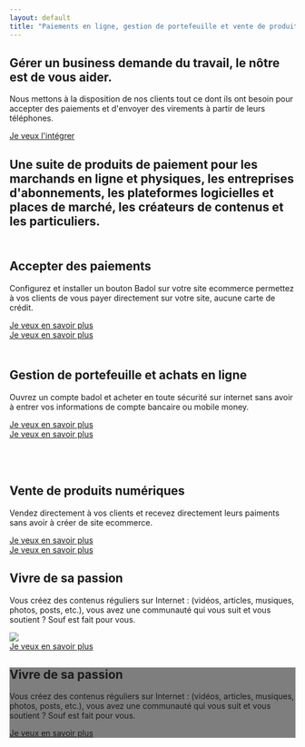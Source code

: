 ```yaml
---
layout: default
title: "Paiements en ligne, gestion de portefeuille et vente de produits virtuels"
---
```


<div class="container-fluid bd-hero">
    <div class="row">
        <div class="col-lg-6 m-top-big m-bottom-mini">
            <h2 class="hero-titre m-left-mini m-right-mini">
                Gérer un business demande du travail, le nôtre est de vous aider.
            </h2>
            <p class="m-left-mini m-right-mini">
				Nous mettons à la disposition de nos clients tout ce dont ils ont besoin pour accepter des paiements et d'envoyer des virements à partir de leurs téléphones.
            </p>
            <a class="btn btn-primary m-left-mini" href="#" role="button">
                Je veux l'intégrer
		    </a>
            </div>
        <div class="col-lg-6 pay-hero">
        </div>
    </div>
</div>

<div class="container">
	<div class="row">
		<div class="col-lg-8 offset-lg-2" style="margin-top: 5%; margin-bottom: 5%;">
			<h2 class="intro-text">
						Une suite de produits de paiement pour les marchands en ligne et physiques, les entreprises d'abonnements, les plateformes logicielles et places de marché, les créateurs de contenus et les particuliers.
			</h2>
		</div>
	</div>
</div>
<div class="container" style="margin-top: 5%; margin-bottom: 5%;">
	<div class="row">
		<div class="col-lg-7 col-12">
			<img src="https://res.cloudinary.com/aseed/image/upload/v1614423696/badol/badole-vente_gdn51w.png" alt="" class="img-fluid">
		</div>
		<div class="col-lg-5 col-12">
			<h2 class="fw-bold s-titre m-top-big m-left-mini m-right-mini">
				Accepter des paiements
			</h2>
			<p class="m-left-mini m-right-mini">
				Configurez et installer un bouton Badol sur votre site ecommerce permettez à vos clients de vous payer directement sur votre site, aucune carte de crédit.
			</p>
			<div class="d-xxl-block d-xl-block d-lg-block d-md-block d-sm-block d-none">
				<a href="" class="btn btn-primary m-left-mini m-right-mini">
					Je veux en savoir plus
				</a>
			</div>
			<div class="text-center d-xxl-none d-xl-none d-lg-none d-md-none d-sm-none d-block">
			<a href="" class="btn btn-primary btn-sm m-left-mini m-right-mini">
			Je veux en savoir plus
			</a>
			</div>
		</div>
	</div>
</div>
<div class="container" style="margin-top: 10%; margin-bottom: 5%;">
	<div class="row">
		<div class="col-lg-5 col-12">
			<h2 class="fw-bold s-titre m-top-big m-left-mini m-right-mini">
				Gestion de portefeuille et achats en ligne
			</h2>
			<p class="m-left-mini m-right-mini">
				Ouvrez un compte badol et acheter en toute sécurité sur internet sans avoir à entrer vos informations de compte bancaire ou mobile money.
			</p>
			<div class="d-xxl-block d-xl-block d-lg-block d-md-block d-sm-block d-none">
				<a href="" class="btn btn-primary m-left-mini m-right-mini">
					Je veux en savoir plus
				</a>
			</div>
			<div class="text-center d-xxl-none d-xl-none d-lg-none d-md-none d-sm-none d-block">
			<a href="" class="btn btn-primary btn-sm m-left-mini m-right-mini m-bottom-big">
			Je veux en savoir plus
			</a>
			</div>
		</div>
		<div class="col-lg-7 col-12">
			<img src="https://res.cloudinary.com/aseed/image/upload/v1614423840/badol/badol-achat_ufweay.png" alt="" class="img-fluid">
		</div>
	</div>
</div>
<div class="container" style="margin-top: 10%; margin-bottom: 5%;">
	<div class="row">
		<div class="col-lg-7 col-12 order-last order-xxl-first order-xl-first order-lg-first order-md-first">
			<img src="https://res.cloudinary.com/aseed/image/upload/v1614426190/badol/badol-vive_aiywq2.png" alt="" class="img-fluid">
		</div>
		<div class="col-lg-5 col-12 order-first order-xxl-last order-xl-last order-lg-last order-md-last">
			<h2 class="fw-bold s-titre m-top-big m-left-mini m-right-mini">
				Vente de produits numériques
			</h2>
			<p class="m-left-mini m-right-mini">
				Vendez directement à vos clients et recevez directement leurs paiments sans avoir à créer de site ecommerce.
			</p>
			<div class="d-xxl-block d-xl-block d-lg-block d-md-block d-sm-block d-none">
				<a href="" class="btn btn-primary m-left-mini m-right-mini">
					Je veux en savoir plus
				</a>
			</div>
			<div class="text-center m-bottom-big d-xxl-none d-xl-none d-lg-none d-md-none d-sm-none d-block">
			<a href="" class="btn btn-primary btn-sm m-left-mini m-right-mini">
			Je veux en savoir plus
			</a>
			</div>
		</div>
	</div>
</div>


<div class="container-fluid d-xxl-none d-xl-none d-lg-none d-md-none d-sm-none d-block">
	<div class="row">
		<div class="col-lg-6 m-top-big m-bottom-mini">
			<h2 class="hero-titre m-left-mini m-right-mini">
						Vivre de sa passion
			</h2>
			<p class="m-left-mini m-right-mini">
					Vous créez des contenus réguliers sur Internet : (vidéos, articles, musiques, photos, posts, etc.), vous avez une communauté qui vous suit et vous soutient ? Souf est fait pour vous. 
			</p>
		</div>
		<div class="col-lg-6 m-bottom">
			<img src="https://res.cloudinary.com/aseed/image/upload/v1614460272/badol/souf_hm7hfi.jpg" class="img-fluid">
		</div>
		<div class="text-center d-xxl-none d-xl-none d-lg-none d-md-none d-sm-none d-block">
			<a href="" class="btn btn-primary btn-sm m-left-mini m-right-mini">
			Je veux en savoir plus
			</a>
			</div>
	</div>
</div>

<div class="container-fluid d-xxl-block d-xl-block d-lg-block d-md-block d-sm-block d-none" style="background:url(https://res.cloudinary.com/aseed/image/upload/v1614460272/badol/souf_hm7hfi.jpg)no-repeat;background-size: cover;background-position: center top;height: auto;">
	<div class="row" style="background:rgba(0,0,0,.5);">
		<div class="col-lg-6 m-top-big m-bottom">
			<h2 class="text-white hero-titre m-left-big">
				Vivre de sa passion
			</h2>
			<p class="text-white m-left-big">
				Vous créez des contenus réguliers sur Internet : (vidéos, articles, musiques, photos, posts, etc.), vous avez une communauté qui vous suit et vous soutient ? Souf est fait pour vous.  
			</p>
			<a class="btn btn-outline-light m-left-big" href="/souf/" role="button">Je veux en savoir plus
			</a>
		</div>
	</div>
</div>
